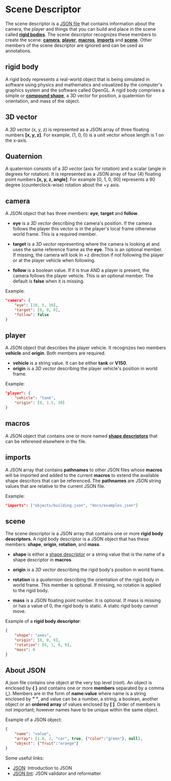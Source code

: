 # Scene Descriptor

The scene descriptor is a [JSON file](#about-json) that contains information about the camera, the player and things that you can build and place in the scene called **[rigid bodies](#rigid-body)**. The scene descriptor recognizes these members to create the scene: **[camera](#camera)**, **[player](#player)**, **[macros](#macros)**, **[imports](#imports)** and **[scene](#scene)**. Other members of the scene descriptor are ignored and can be used as annotations.

## **rigid body**

A rigid body represents a real-world object that is being simulated in software using physics and mathematics and visualized by the computer's graphics system and the software called OpenGL. A rigid body comprises a simple or **[compound shape](shape_desc.md#compound-shape)**, a 3D vector for position, a quaternion for orientation, and mass of the object. 

## **3D vector**

A *3D vector* (x, y, z) is represented as a JSON array of three floating numbers **[x, y, z]**. For example, (1, 0, 0) is a unit vector whose length is 1 on the x-axis.

## **Quaternion**

A quaternion consists of a *3D vector* (axis for rotation) and a scalar (angle in degrees for rotation). It is represented as a JSON array of four (4) floating point numbers **[x, y, z, angle]**. For example [0, 1, 0, 90] represents a 90 degree (counterclock-wise) rotation about the +y axis.

## **camera**

A JSON object that has three members: **eye**, **target** and **follow**. 

* **eye** is a *3D vector* describing the camera's position. If the camera follows the player this vector is in the player's local frame otherwise world frame. This is a required member.

* **target** is a *3D vector* representing where the camera is looking at and uses the same reference frame as the **eye**. This is an optional member. If missing, the camera will look in +z direction if not following the player or at the player vehicle when following.

* **follow** is a boolean value. If it is true AND a player is present, the camera follows the player vehicle. This is an optional member. The default is **false** when it is missing.

Example:

```json
"camera": {
    "eye": [10, 5, 10],
    "target": [0, 0, 0],
    "follow": false
}
```

## **player**

A JSON object that describes the player vehicle. It recognizes two members **vehicle** and **origin**. Both members are required.

* **vehicle** is a string value. It can be either **tank** or **V150**.
* **origin** is a *3D vector* describing the player vehicle's position in world frame.

Example:

```json
"player": {
    "vehicle": "tank",
    "origin": [0, 1.5, 30]
}
```

## **macros**

A JSON object that contains one or more named **[shape descriptors](shape_desc.md)** that can be referened elsewhere in the file.

## **imports**

A JSON array that contains **pathnames** to other JSON files whose **macros** will be imported and added to the current **macros** to extend the available shape descritors that can be referenced. The **pathnames** are JSON string values that are relative to the current JSON file.

Example:

```json
"imports": ["objects/building.json", "docs/examples.json"]
```

## **scene**

The scene descriptor is a JSON array that contains one or more **rigid body descriptors**. A rigid body descriptor is a JSON object that has these members: **shape**, **origin**, **rotation**, and **mass**.

* **shape** is either a [shape descriptor](shape_desc.md) or a string value that is the name of a shape descriptor in **macros**.

* **origin** is a *3D vector* describing the rigid body's position in world frame.

* **rotation** is a *quaternion* describing the orientation of the rigid body in world frame. This member is optional. If missing, no rotation is applied to the rigid body.

* **mass** is a JSON floating point number. It is optional. If mass is missing or has a value of 0, the rigid body is static. A static rigid body cannot move.

Example of a **rigid body descriptor**:

```json
{  
    "shape": "axes",
    "origin": [0, 0, 0],
    "rotation": [0, 1, 0, 0],
    "mass": 0
}
```
## **About JSON**

A json file contains one object at the very top level (root). An object is enclosed by **{ }** and contains one or more **members** separated by a comma (**,**). Members are in the form of **name:value** where name is a string enclosed by **" "**, and value can be a number, a string, a boolean, another object or an **ordered array** of values enclosed by **[ ]**. Order of members is not important; however names have to be unique within the same object.

Example of a JSON object:

```json
{
    "name": "value",
    "array": [1.0, 2, "car", true, {"color":"green"}, null],
    "object": {"fruit":"orange"}
}
```

Some useful links:

* [JSON](https://www.json.org/): Introduction to JSON 
* [JSON lint](https://jsonlint.com/): JSON validator and reformatter

